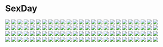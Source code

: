 # SexDay
![](https://konachan.com/image/ebbeff60e27fa1a84929db79baec1a0d/Konachan.com%20-%207068%20book%20gagraphic%20glasses%20gloves%20grass%20green_eyes%20logo%20long_hair%20orange_hair%20tree%20twintails%20watermark%20zankuro.jpg)
![](https://konachan.com/jpeg/1b13078d5ab018bf9e2ede460096fe77/Konachan.com%20-%20298566%20animal_ears%20foxgirl%20long_hair%20orange_eyes%20original%20shiro_youduki%20sideboob%20water%20white_hair.jpg)
![](https://konachan.com/image/9d55f175f59c0a4e72101cb75b1d3222/Konachan.com%20-%20209812%20aqua_eyes%20ass%20bell%20breasts%20brown_hair%20cameltoe%20collar%20cropped%20foxgirl%20green_eyes%20haik%20long_hair%20original%20red_eyes%20skintight%20swimsuit%20tail%20white_hair.jpg)
![](https://konachan.com/jpeg/32e71f91c602f310c5f5a26f5f77fe3a/Konachan.com%20-%20130875%202girls%20alma%20breast_grab%20cube_%28artist%29%20game_cg%20japanese_clothes%20kimi_to_boku_to_eden_no_ringo%20shoujo_ai%20tagme_%28character%29.jpg)
![](https://konachan.com/image/ccde7e3e40bcbb2b7e1c7ab747fed5ac/Konachan.com%20-%20108134%20bridget_satellizer%20freezing%20linchen_rana%20tagme.jpg)
![](https://konachan.com/jpeg/2fa12aa8705606e4eb46125de885010f/Konachan.com%20-%20185981%202girls%20ass%20blonde_hair%20blue_eyes%20boots%20fang%20gloves%20gray_eyes%20logo%20long_hair%20navel%20obiwan%20panties%20skirt%20thighhighs%20underwear%20watermark%20white_hair%20wink.jpg)
![](https://konachan.com/image/7b608f9ea6f6b1cff6b32fe9cfd4c9a0/Konachan.com%20-%2078047%20bikini%20brown_eyes%20brown_hair%20swimsuit%20water%20wet.jpg)
![](https://konachan.com/image/2c6b5c1247501ecab2c143f0a26ab199/Konachan.com%20-%2048694%20animal_ears%20breasts%20cleavage%20long_hair%20melona%20navel%20pink_hair%20queen%27s_blade.jpg)
![](https://konachan.com/image/b0ececd3ec06e7fe9c11742dbd17b81a/Konachan.com%20-%2028868%20clamp%20mokona%20tsubasa_reservoir_chronicle.jpg)
![](https://konachan.com/jpeg/d9f3e8fcb31148331a33637f49234feb/Konachan.com%20-%20229915%20aliasing%20boat%20building%20dress%20haru-chan_%28ryosios%29%20long_hair%20original%20ruins%20ryosios%20weapon%20white_hair.jpg)
![](https://konachan.com/jpeg/9f6e69ed993b03938f8175020f96d6e3/Konachan.com%20-%20258942%202girls%20catgirl%20genkai_tokki_moero_chronicle%20tagme_%28artist%29%20tagme_%28character%29%20third-party_edit%20white.jpg)
![](https://konachan.com/jpeg/78542b51a01da06fb450d8819987f5de/Konachan.com%20-%20209484%20akino_sora%20yahari_ore_no_seishun_love_come_wa_machigatteiru.%20yuigahama_yui.jpg)
![](https://konachan.com/image/b235b2f29b79cf70f8a8567fe5c33828/Konachan.com%20-%20277943%20aqua_eyes%20ass%20bed%20blush%20breasts%20cum%20fellatio%20gradient%20male%20navel%20nipples%20no_bra%20nude%20panties%20pokemon%20pussy%20sex%20short_hair%20shorts%20terufuu%20underwear.jpg)
![](https://konachan.com/jpeg/9de357f94be74572fed5dac517a6fbff/Konachan.com%20-%2062237%20blonde_hair%20blue_hair%20dress%20flandre_scarlet%20red_eyes%20remilia_scarlet%20short_hair%20touhou%20vampire%20weapon%20wings.jpg)
![](https://konachan.com/image/1e943f983a8ba8d008ed6bc236b5465f/Konachan.com%20-%20104160%20anetea%21%3F%20ass%20blonde_hair%20blush%20calendar%20panties%20rapapuru%20tajima_yoshikazu%20underwear.jpg)
![](https://konachan.com/image/79da531cd5126742ae07ee6375801ea5/Konachan.com%20-%20166530%20armor%20long_hair%20monochrome%20sword_art_online%20yuuki_asuna.jpg)
![](https://konachan.com/image/1f4bf37e12e008f82e59754f2ab742b6/Konachan.com%20-%209758%20mahoromatic.jpg)
![](https://konachan.com/jpeg/110fa42e9ee48f1462598f56b6fce831/Konachan.com%20-%20233081%202girls%20animal_ears%20bell%20breasts%20brown_eyes%20brown_hair%20christmas%20dress%20fang%20gloves%20headband%20purple_eyes%20raika9%20ribbons%20short_hair%20thighhighs%20waifu2x.jpg)
![](https://konachan.com/image/72f5be0d58d129ceb8203e48a5a6a657/Konachan.com%20-%2025755%20.hack__%20.hack__g.u.%20atoli%20biwa.jpeg)
![](https://konachan.com/jpeg/cbf33a2b7fae85017a9a6db9d9e11da7/Konachan.com%20-%20125714%20bath%20blue_eyes%20brown_hair%20close%20higurashi_no_naku_koro_ni%20ryuuguu_rena%20short_hair%20transparent%20vector%20water.jpg)
![](https://konachan.com/image/1353e7e9ade558c4e9f65c73adca8c02/Konachan.com%20-%20262095%20anthropomorphism%20ass%20blonde_hair%20clouds%20gray_eyes%20loli%20long_hair%20panties%20rensouhou-chan%20robot%20skirt%20sky%20thighhighs%20underwear%20yonjyuugo.jpg)
![](https://konachan.com/jpeg/7214c07332b17f2c22d21dd0fdea1471/Konachan.com%20-%20271197%202girls%20azur_lane%20breasts%20cleavage%20clouds%20gloves%20hat%20long_hair%20natsumoka%20navel%20shorts%20skirt%20sky%20thighhighs%20twintails%20uniform%20water%20wet%20white_hair.jpg)
![](https://konachan.com/image/d74149bffa79a0b0ea93c9f5daf1c9f6/Konachan.com%20-%20155151%202girls%20blonde_hair%20blush%20breasts%20elbow_gloves%20fresh_precure%21%20gloves%20momozono_love%20nipples%20pink_eyes%20pink_hair%20precure%20red_eyes%20tribadism%20yuri.jpg)
![](https://konachan.com/image/ca806937f1649b67dce8d1a0832467b1/Konachan.com%20-%2067002%20sora_no_woto%20sorami_kanata.jpg)
![](https://konachan.com/image/4078084d5660f7fa6ff06c348c45d01d/Konachan.com%20-%20135407%20ass%20blue_eyes%20blush%20breasts%20condom%20cum%20food%20fruit%20glasses%20group%20kiss%20long_hair%20navel%20nipples%20nude%20original%20panties%20ponytail%20red_eyes%20skirt%20yuri.jpg)
![](https://konachan.com/image/f76bef306fca8aea6acfd6902313eb29/Konachan.com%20-%20295442%20animal_ears%20bed%20blonde_hair%20blush%20book%20breasts%20butterfly%20cleavage%20mizuyoukan_%28mikususannda%29%20original%20purple_eyes.jpg)
![](https://konachan.com/jpeg/b0c493d6486959fd4165d7d53a82bcdb/Konachan.com%20-%20117493%20blonde_hair%20blush%20brown_hair%20golden_darkness%20long_hair%20navel%20nipples%20panties%20red_eyes%20to_love_ru%20toshi5765%20underboob%20underwear%20yuuki_rito.jpg)
![](https://konachan.com/image/181206bcebb8cd0dc2aa0214f2a5dcbd/Konachan.com%20-%2039988%20figure%20photo%20tagme.jpg)
![](https://konachan.com/jpeg/564c1cc4a349d8506a269b7bc6a94818/Konachan.com%20-%20172507%20black_hair%20blush%20brown_eyes%20game_cg%20grimoire_no_shisho%20long_hair%20marushin_%28denwa0214%29%20runa_surrender.jpg)
![](https://konachan.com/image/d6242a5d3e0370062dbd412d2d6e679d/Konachan.com%20-%2061130%20nagato_yuki%20sleeping%20suzumiya_haruhi_no_yuutsu.jpg)
![](https://konachan.com/image/9e07449497b36f40f62ff9f07c9f3843/Konachan.com%20-%20247651%20300_heroes%20breasts%20hanshu%20isha_%28300_heroes%29%20long_hair%20navel%20nipples%20nopan%20pink_hair%20red_eyes%20robot%20scar%20sex%20tattoo%20thighhighs%20uncensored%20wink.jpg)
![](https://konachan.com/jpeg/5a765b010bc354a133b58dce1eafb1c1/Konachan.com%20-%20127985%20bikini%20black_hair%20blush%20boku_wa_tomodachi_ga_sukunai%20long_hair%20mikazuki_yozora%20purple_eyes%20swimsuit%20transparent%20vector.jpg)
![](https://konachan.com/image/cc687001885e1b81a8561084078b8f75/Konachan.com%20-%2087312%20blonde_hair%20blue_eyes%20flowers%20lily_%28vocaloid%29%20petals%20vocaloid%20yuuki_kira.jpg)
![](https://konachan.com/image/2f5e51d229acfa233853f123687c3a1d/Konachan.com%20-%20284232%20animal%20building%20city%20clouds%20original%20reflection%20ruins%20scenic%20sky%20tokyogenso%20water%20watermark.jpg)
![](https://konachan.com/jpeg/f4517c969810cdb1833e6e84189017a7/Konachan.com%20-%2013124%20adiane%20black%20tagme%20tengen_toppa_gurren_lagann%20vector.jpg)
![](https://konachan.com/jpeg/b6ce01f8a3887c56de297953c7f4d5da/Konachan.com%20-%20159897%20bubbles%20deep-sea_girl_%28vocaloid%29%20hatsune_miku%20lightofheaven%20vocaloid.jpg)
![](https://konachan.com/jpeg/58b7a79a9b10f99123fbf01c797c008b/Konachan.com%20-%20198776%20black_hair%20blood%20cape%20gloves%20green_eyes%20long_hair%20original%20pikori%20pixiv_fantasia%20sword%20weapon.jpg)
![](https://konachan.com/image/b77b600d03c4fa367c3cb557cf7796be/Konachan.com%20-%2031701%20blue_hair%20blush%20breasts%20censored%20favorite%20game_cg%20green_eyes%20kokonoka%20nipples%20open_shirt%20paizuri%20panties%20penis%20school_uniform%20underwear.jpg)
![](https://konachan.com/image/a0c5d9691b5d034a37fa03e5702b804d/Konachan.com%20-%2024827%20beach%20bikini%20black_hair%20blue_eyes%20brown_hair%20headband%20mai-otome%20orange_hair%20rena_sayers%20swimsuit%20tokiha_mai%20yumemiya_arika.jpg)
![](https://konachan.com/jpeg/0c714d4ab2cb3cb2a5af9bd6b78d408e/Konachan.com%20-%20170366%20animal_ears%20bell%20blue_eyes%20bunny%20catgirl%20choker%20headdress%20long_hair%20nanase_miri%20navel%20skirt%20tail%20teddy_bear%20thighhighs%20twintails%20white%20white_hair.jpg)
![](https://konachan.com/image/e77c7445a398a228bd7b97403df4952e/Konachan.com%20-%2032267%20animal%20azumanga_daioh%20cat%20chiyo_father%20nekokoneko.jpg)
![](https://konachan.com/jpeg/6893ee694f3eff57627d6da000cdcef5/Konachan.com%20-%20230152%20aoshima_rui%20berochu%20blue_eyes%20breasts%20cleavage%20collar%20game_cg%20gray_hair%20headdress%20nakano_sora%20short_hair%20silkys_plus%20tie%20waitress.jpg)
![](https://konachan.com/image/19d2dbc8a2497e818d1d34065415bf0c/Konachan.com%20-%20269674%20anal%20anus%20blush%20bra%20breasts%20censored%20cum%20dark_skin%20gloves%20group%20hat%20navel%20nipples%20panties%20penis%20red_eyes%20rogia%20sex%20tan_lines%20tie%20underwear%20wet%20wink.jpg)
![](https://konachan.com/image/57426c13a0806af9aaa6b5a88540ccfb/Konachan.com%20-%2016709%20christmas.jpg)
![](https://konachan.com/image/e9db5cb0d60c78acf3dd1c153dd609e6/Konachan.com%20-%20140669%20caidychen%20cropped%20culture_japan%20headphones%20long_hair%20suenaga_mirai%20thighhighs.jpg)
![](https://konachan.com/image/72d5c4fd75e11642d8f58ee8e306ad8f/Konachan.com%20-%20105719%20close%20hirasawa_yui%20k-on%21%20tatekawa_mako.jpg)
![](https://konachan.com/jpeg/78070b4899e676446f8a071fa5b429fd/Konachan.com%20-%20259561%20animal%20ayakura_juu%20bird%20braids%20petals%20purple_eyes%20scan%20school_uniform%20skirt%20torii%20white_hair.jpg)
![](https://konachan.com/jpeg/6e5865971d2627176836a2bfc3841621/Konachan.com%20-%20255942%20animal_ears%20bakemonogatari%20blue_eyes%20breasts%20cleavage%20long_hair%20necklace%20pantyhose%20purple_hair%20samidarekyou%20senjougahara_hitagi%20shorts%20white.jpg)
![](https://konachan.com/jpeg/5ba49f1a53319f1ef877512b2c239b62/Konachan.com%20-%20253947%20bed%20breasts%20brown_hair%20long_hair%20navel%20n.g.%20nipples%20nude%20ponytail%20seiren_%28anime%29%20tsuneki_hikari.jpg)
![](https://konachan.com/image/7b367c020097f9de80e93900b0010e14/Konachan.com%20-%2080386%20alice_margatroid%20kirisame_marisa%20kiss%20patchouli_knowledge%20shoujo_ai%20touhou.jpg)
![](https://konachan.com/jpeg/2fa3bd6eae06daeb159828c7e64baff1/Konachan.com%20-%2022059%20hiiragi_kagami%20hiiragi_tsukasa%20izumi_konata%20japanese_clothes%20lucky_star%20miko%20takara_miyuki.jpg)
![](https://konachan.com/image/8d719b91dee31a83ce9be106a8bb171b/Konachan.com%20-%20302031%202girls%20date_a_live%20flowers%20realistic%20rose%20school_uniform%20tokisaki_kurumi%20twintails%20watermark%20ydiya.jpg)
![](https://konachan.com/jpeg/0ce479573455ff352bb15abd49e8b124/Konachan.com%20-%20270800%20ass%20ass_grab%20blood%20blush%20breasts%20brown_eyes%20brown_hair%20censored%20cum%20game_cg%20hatori_piyoko%20long_hair%20nipples%20penis%20pussy%20sex%20silkys_plus%20topless.jpg)
![](https://konachan.com/image/0d4f66288889c5eb95b22698e4ef3c69/Konachan.com%20-%20273560%20building%20city%20clouds%20landscape%20nobody%20original%20ruins%20scenic%20sky%20tokyogenso%20tree%20water%20watermark.jpg)
![](https://konachan.com/image/9c03cb3c7d1e27062cbce3f50bf43678/Konachan.com%20-%2096491%20hatsune_miku%20meola%20vocaloid.jpg)
![](https://konachan.com/image/71240abc81f7ee9ef90e18bd8d1508de/Konachan.com%20-%20142129%20barefoot%20breasts%20horns%20necklace%20nipples%20nude%20pink_eyes%20tagme%20white_hair%20wings.jpg)
![](https://konachan.com/jpeg/6bf0495eda5142e8275db2169851fbe7/Konachan.com%20-%20186332%20blonde_hair%20blush%20bondage%20breasts%20cleavage%20collar%20game_cg%20jinguuji_reika%20kannon_ouji%20long_hair%20purple_eyes%20ribbons%20skirt%20stockings%20thighhighs.jpg)
![](https://konachan.com/image/61c3fac0b92d0a6a7f053f56e493e628/Konachan.com%20-%2059625%20akashio%20blush%20komeiji_satori%20purple_hair%20short_hair%20skirt%20thighhighs%20touhou.jpg)
![](https://konachan.com/image/7736d070c3d20749ab381b1630e5ba38/Konachan.com%20-%20210030%20aconitea%20breasts%20fingering%20male%20navel%20nipples%20original%20panties%20topless%20underwear.jpg)
![](https://konachan.com/image/dad02ba35c878cb8d14ae16d2a2dd974/Konachan.com%20-%2098046%20choker%20kaname_madoka%20kurashiki_%28kas0%29%20mahou_shoujo_madoka_magica%20pink_hair%20red_eyes%20tears%20twintails.jpg)
![](https://konachan.com/jpeg/a4fdb0eb070f782d4b13b0ab7f9da87f/Konachan.com%20-%20240689%20breasts%20condom%20cum%20darkstalkers%20garter_belt%20green_hair%20jorori%20long_hair%20morrigan_aensland%20navel%20orange_eyes.jpg)
![](https://konachan.com/jpeg/3432dc27e0f54cbb48190b86a0ee2790/Konachan.com%20-%20246945%202girls%20bed%20blonde_hair%20blush%20breasts%20chloe_von_einzbern%20dark_skin%20fate_%28series%29%20japanese_clothes%20loli%20long_hair%20pink_hair%20red_eyes%20yukata.jpg)
![](https://konachan.com/image/5f2f6b57b86a797c73ab70000547bd29/Konachan.com%20-%2094880%20animal_ears%20aqua_hair%20blue_eyes%20breasts%20chain%20cleavage%20collar%20hatsune_miku%20headphones%20llowoll%20tail%20thighhighs%20twintails%20vocaloid.jpg)
![](https://konachan.com/image/f4d7ea6f3a17d1f21856794944b13fc7/Konachan.com%20-%20271086%20breasts%20cleavage%20fang%20garter_belt%20overlord%20panties%20red_eyes%20short_hair%20stockings%20thighhighs%20underwear%20vampire%20vycma%20white_hair%20wristwear.jpg)
![](https://konachan.com/image/44f4abf2e222cd38be91e39f2156d6c0/Konachan.com%20-%2017146%20blood%20elfen_lied%20lucy_%28elfen_lied%29.jpg)
![](https://konachan.com/jpeg/1b34616875b6ea7be4f5a4b81cc26671/Konachan.com%20-%20264201%20censored%20de_ra_u_e_a%20game_cg%20milk_factory%20motto%21_haramase%21_honoo_no_oppai_isekai_ero_mahou_gakuen%21.jpg)
![](https://konachan.com/image/a7baf4f0dcbb6311ab2fb8e7074369a9/Konachan.com%20-%20300532%20all_male%20animal_ears%20astolfo%20bow%20bunny_ears%20elbow_gloves%20fate_grand_order%20fate_%28series%29%20gloves%20jkisaradu%20male%20panties%20thighhighs%20trap%20underwear.jpg)
![](https://konachan.com/image/679466b4ea306f02adc70e569fc0420d/Konachan.com%20-%20194377%20arsenixc%20building%20moon%20night%20original%20pink_eyes%20pink_hair%20ponytail%20snow.jpg)
![](https://konachan.com/jpeg/740399e1a18430a73ca16995c241cc17/Konachan.com%20-%20234728%20animal_ears%20bed%20breasts%20catgirl%20cropped%20elbow_gloves%20gloves%20gray_hair%20hakaba%20long_hair%20navel%20nipples%20nude%20purple_eyes%20scan%20thighhighs.jpg)
![](https://konachan.com/image/6d8c938b0a67bfd65c66d087ceb28917/Konachan.com%20-%20188219%20breasts%20cleavage%20drink%20food%20green_hair%20headband%20idolmaster%20jyon%20otonashi_kotori%20short_hair%20skirt.jpg)
![](https://konachan.com/image/a694c546bab3863f0f09829b2d4e725f/Konachan.com%20-%20112704%20hidan_no_aria%20hotogi_shirayuki%20kanzaki_h_aria%20mine_riko%20reki_%28hidan_no_aria%29%20school_uniform%20tooyama_kinji%20white.jpg)
![](https://konachan.com/image/c0455f7a3dfcc98c2431568c23316d15/Konachan.com%20-%20304794%20blue_hair%20bow_%28weapon%29%20clouds%20gabiran%20gloves%20green_eyes%20shinon_%28sao%29%20short_hair%20sky%20sword_art_online%20weapon.jpg)
![](https://konachan.com/image/b909ef17932d599025c4dc60deccb09d/Konachan.com%20-%2042291%20michiko_malandro%20michiko_to_hatchin.jpg)
![](https://konachan.com/image/e5478825bef80b4b8969582a27d574d8/Konachan.com%20-%2042472%20angel%20blonde_hair%20blue_eyes%20dress%20kawasaki_yukina%20littlewitch%20lolita_fashion%20long_hair%20oyari_ashito%20period%20red_eyes%20white_hair%20wings.jpg)
![](https://konachan.com/image/a74d38e95fb3cb481a2deb824fb95c82/Konachan.com%20-%20165936%20aquarium_tama%20black_hair%20blonde_hair%20blue_eyes%20blue_hair%20braids%20halo%20original%20red_eyes%20ribbons%20school_uniform%20sky%20stars%20white_hair%20wings.jpg)
![](https://konachan.com/image/44cf772a4e1c38da6392012c18b080c3/Konachan.com%20-%20147034%20k_%28anime%29%20red_hair%20suou_mikoto_%28k%29%20yellow_eyes%20yun_%28neo%29.jpg)
![](https://konachan.com/image/a4246f899121fcc4514150eb75c2c6a1/Konachan.com%20-%2062748%20natsume_aya%20natsume_maya%20tenjou_tenge.jpg)
![](https://konachan.com/jpeg/df010d480132ca8effb1584b6da7e7c0/Konachan.com%20-%2061858%20rozen_maiden%20shinku%20suigintou.jpg)
![](https://konachan.com/jpeg/3eaba245b3b3118e7419a90c2c92364d/Konachan.com%20-%20183554%202girls%20blonde_hair%20blush%20brown_hair%20hoshii_miki%20idolmaster%20kneehighs%20kurotora865_90%20long_hair%20minase_iori%20phone%20skirt%20sleeping.jpg)
![](https://konachan.com/jpeg/c9568b5e7af3ee4b5419ffed6b4363c9/Konachan.com%20-%20176488%20blonde_hair%20blue_eyes%20bow%20doronoki%20gloves%20kagamine_rin%20kneehighs%20short_hair%20shorts%20vocaloid.jpg)
![](https://konachan.com/image/89bcc8ba775c2d3d9b1ae21ea6c8dda4/Konachan.com%20-%20223807%202girls%20blue_eyes%20blue_hair%20blush%20breasts%20cleavage%20couch%20headdress%20magicxiang%20maid%20nopan%20pantyhose%20red_eyes%20red_hair%20short_hair%20tribadism%20twins%20yuri.jpg)
![](https://konachan.com/image/e04c6c1216b444a5dcda7906e3203175/Konachan.com%20-%2072361%20aliasing%20kagamine_len%20kagamine_rin%20male%20vocaloid.jpg)
![](https://konachan.com/jpeg/8ce05e958f2b521a5cbccfa5c017b83e/Konachan.com%20-%20174179%20aka-san%20aka-san_to_kyuuketsuki%20alcot%20black_hair%20blue_eyes%20breasts%20game_cg%20kuwashima_rein%20long_hair%20nipples%20no_bra%20rokukakuin_konoha%20topless.jpg)
![](https://konachan.com/image/0b2bbecca3873b1e09009f0fe480bd77/Konachan.com%20-%208576%20carnelian%20green_eyes%20lens_no_mukougawa%20pink_hair%20waitress.jpg)
![](https://konachan.com/image/567eca2ec0374077a72d4fc8d36db655/Konachan.com%20-%2036305%20kore_ga_watashi_no_goshujin-sama%20maid.jpg)
![](https://konachan.com/image/bb8a4bd9fcd6c96a8aa5f39012d4689b/Konachan.com%20-%20128549%20black_hair%20kotoba_noriaki%20long_hair%20nude%20original.jpg)
![](https://konachan.com/image/2ed15aab988303df7a1fdc0883931dfe/Konachan.com%20-%20255625%20blue_hair%20blush%20book%20breasts%20brown_eyes%20hinako_note%20long_hair%20natsukawa_kuina%20nipples%20no_bra%20senzoc.jpg)
![](https://konachan.com/jpeg/b56454aa156137c35879c0134b2de4de/Konachan.com%20-%20201190%20book%20brown_eyes%20glasses%20gradient%20kneehighs%20nagato_yuki%20purple_hair%20school_uniform%20seu_%28hutotomomo%29%20short_hair%20suzumiya_haruhi_no_yuutsu%20white.jpg)
![](https://konachan.com/image/3b9fb166ec778e44ded9bf6eece0f42a/Konachan.com%20-%20269431%20hatsune_miku%20long_hair%20nou%20twintails%20vocaloid.jpg)
![](https://konachan.com/image/67527d2330ea965df0a9526964be6553/Konachan.com%20-%2016134%20iwakura_lain%20serial_experiments_lain.jpg)
![](https://konachan.com/image/7e42279138636589872626d2692b4739/Konachan.com%20-%2038972%20amano_yukiteru%20gasai_yuno%20hirasaka_yomotsu%20kasugano_tsubaki%20kurusu_keigo%20mirai_nikki%20uryuu_minene.jpg)
![](https://konachan.com/jpeg/0faa094f6763727647af721d2bb79099/Konachan.com%20-%2068589%20bra%20cameltoe%20garter_belt%20kamiya_maneki%20noblesse_oblige%20open_shirt%20panties%20scan%20underwear.jpg)
![](https://konachan.com/image/38ec73262d65348eaa4fc7b632983b95/Konachan.com%20-%20241032%20ayanami_rei%20blue_hair%20bodysuit%20gyicarus%20motorcycle%20neon_genesis_evangelion%20red_eyes%20short_hair%20skintight.jpg)
![](https://konachan.com/jpeg/a46976e6c69c7004690a39cc2b6a005a/Konachan.com%20-%20141037%20bi_no_ossan%20blush%20condom%20k-on%21%20nakano_azusa.jpg)
![](https://konachan.com/image/c120edcb8386c788ae87d2bd8627e991/Konachan.com%20-%20164302%20asahina_chitose%20ch%40r%20fang%20gleam_garden_no_shoujo%20jpeg_artifacts%20long_hair%20ponytail%20purple_hair%20school_uniform%20thighhighs%20wink.jpg)
![](https://konachan.com/jpeg/dd8637cf23f31a3cbe5d4bce2bf40df2/Konachan.com%20-%2085612%20black_hair%20blood%20brown_hair%20gloves%20green_eyes%20hat%20long_hair%20male%20nami86%20naruto%20pink_hair%20ponytail%20rain%20red_eyes%20short_hair%20signed%20uniform%20water.jpg)
![](https://konachan.com/image/adfb37c0b5b0089894102da76e059912/Konachan.com%20-%2055110%20blood%20chaos%3Bhead%20feathers%20long_hair%20pink_hair%20sakihata_rimi%20school_uniform%20skirt%20thighhighs.jpg)
![](https://konachan.com/image/a37388abcd310e7869d1dbdf596802b0/Konachan.com%20-%20302416%20long_hair%20nomen%20original.jpg)
![](https://konachan.com/jpeg/6eec7291ec666ed49876b1211a241ea5/Konachan.com%20-%20266780%20bath%20black_hair%20blue_eyes%20braids%20breast_grab%20breasts%20censored%20cum%20game_cg%20gray_eyes%20kiss%20long_hair%20nipples%20nude%20omega_star%20penis%20short_hair%20water.jpg)
![](https://konachan.com/image/5b149a2ae88b17d1f9855d6e5b5fe745/Konachan.com%20-%20193353%20animal%20anthropomorphism%20cape%20eyepatch%20gloves%20green_eyes%20green_hair%20horse%20kantai_collection%20kiso_%28kancolle%29%20short_hair%20skirt%20weapon.jpg)
